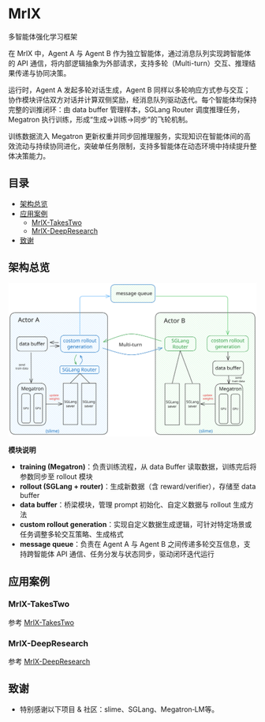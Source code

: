 # MrlX 

多智能体强化学习框架

在 MrlX 中，Agent A 与 Agent B 作为独立智能体，通过消息队列实现跨智能体的 API 通信，将内部逻辑抽象为外部请求，支持多轮（Multi-turn）交互、推理结果传递与协同决策。

运行时，Agent A 发起多轮对话生成，Agent B 同样以多轮响应方式参与交互；协作模块评估双方对话并计算双侧奖励，经消息队列驱动迭代。每个智能体均保持完整的训推闭环：由 data buffer 管理样本，SGLang Router 调度推理任务，Megatron 执行训练，形成“生成→训练→同步”的飞轮机制。

训练数据流入 Megatron 更新权重并同步回推理服务，实现知识在智能体间的高效流动与持续协同进化，突破单任务限制，支持多智能体在动态环境中持续提升整体决策能力。

## 目录

- [架构总览](#架构总览)
- [应用案例](#应用案例)
  - [MrlX-TakesTwo](#MrlX-TakesTwo)
  - [MrlX-DeepResearch](#MrlX-DeepResearch)
- [致谢](#致谢)

## 架构总览

<div align="center">
    <img src="./docs/figs/framework.svg" alt="framework" width="600">
</div>


**模块说明**

- **training (Megatron)**：负责训练流程，从 data Buffer 读取数据，训练完后将参数同步至 rollout 模块
- **rollout (SGLang + router)**：生成新数据（含 reward/verifier），存储至 data buffer
- **data buffer**：桥梁模块，管理 prompt 初始化、自定义数据与 rollout 生成方法
- **custom rollout generation**：实现自定义数据生成逻辑，可针对特定场景或任务调整多轮交互策略、生成格式
- **message queue**：负责在 Agent A 与 Agent B 之间传递多轮交互信息，支持跨智能体 API 通信、任务分发与状态同步，驱动闭环迭代运行


## 应用案例

### MrlX-TakesTwo
参考 [MrlX-TakesTwo](MrlX-TakesTwo/README.md)

### MrlX-DeepResearch
参考 [MrlX-DeepResearch](MrlX-DeepResearch/README_QUICKSTART_zh.md)


## 致谢

- 特别感谢以下项目 & 社区：slime、SGLang、Megatron‑LM等。